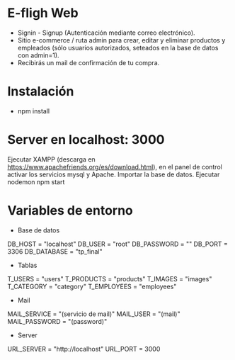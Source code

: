 # E-fligh Web

* Signin - Signup (Autenticación mediante correo electrónico).
* Sitio e-commerce / ruta admin para crear, editar y eliminar productos y empleados (sólo usuarios autorizados, seteados en la base de datos con admin=1).
* Recibirás un mail de confirmación de tu compra.

# Instalación

- npm install

# Server en localhost: 3000

Ejecutar XAMPP (descarga en https://www.apachefriends.org/es/download.html), en el panel de control activar los servicios mysql y Apache.
Importar la base de datos.
Ejecutar nodemon npm start

# Variables de entorno

- Base de datos

DB_HOST = "localhost"
DB_USER = "root"
DB_PASSWORD = ""
DB_PORT = 3306
DB_DATABASE = "tp_final"

- Tablas

T_USERS = "users"
T_PRODUCTS = "products"
T_IMAGES = "images"
T_CATEGORY = "category"
T_EMPLOYEES = "employees"

- Mail

MAIL_SERVICE = "(servicio de mail)"
MAIL_USER = "(mail)"
MAIL_PASSWORD = "(password)"

- Server

URL_SERVER = "http://localhost"
URL_PORT = 3000



